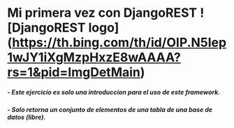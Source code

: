 # Mi primera vez con DjangoREST ![DjangoREST logo] (https://th.bing.com/th/id/OIP.N5Iep1wJY1iXgMzpHxzE8wAAAA?rs=1&pid=ImgDetMain)
##### - Este ejercicio es solo una introduccion para el uso de este framework.
##### - Solo retorna un conjunto de elementos de una tabla de una base de datos (libre).
